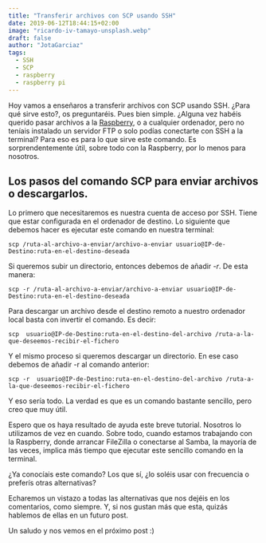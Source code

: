 ```yaml
---
title: "Transferir archivos con SCP usando SSH"
date: 2019-06-12T18:44:15+02:00
image: "ricardo-iv-tamayo-unsplash.webp"
draft: false
author: "JotaGarciaz"
tags:
  - SSH
  - SCP
  - raspberry
  - raspberry pi
---
```


Hoy vamos a enseñaros a transferir archivos con SCP usando SSH. ¿Para qué sirve esto?, os preguntaréis. Pues bien simple. ¿Alguna vez habéis querido pasar archivos a la [Raspberry](../raspberry-pi-primeros-pasos/), o a cualquier ordenador, pero no teníais instalado un servidor FTP o solo podías conectarte con SSH a la terminal? Para eso es para lo que sirve este comando. Es sorprendentemente útil, sobre todo con la Raspberry, por lo menos para nosotros.

## Los pasos del comando SCP para enviar archivos o descargarlos.

Lo primero que necesitaremos es nuestra cuenta de acceso por SSH. Tiene que estar configurada en el ordenador de destino. Lo siguiente que debemos hacer es ejecutar este comando en nuestra terminal:

```
scp /ruta-al-archivo-a-enviar/archivo-a-enviar usuario@IP-de-Destino:ruta-en-el-destino-deseada
```

Si queremos subir un directorio, entonces debemos de añadir _-r_. De esta manera:

```
scp -r /ruta-al-archivo-a-enviar/archivo-a-enviar usuario@IP-de-Destino:ruta-en-el-destino-deseada
```

Para descargar un archivo desde el destino remoto a nuestro ordenador local basta con invertir el comando. Es decir:

```
scp  usuario@IP-de-Destino:ruta-en-el-destino-del-archivo /ruta-a-la-que-deseemos-recibir-el-fichero
```

Y el mismo proceso si queremos descargar un directorio. En ese caso debemos de añadir -r al comando anterior:

```
scp -r  usuario@IP-de-Destino:ruta-en-el-destino-del-archivo /ruta-a-la-que-deseemos-recibir-el-fichero
```

Y eso sería todo. La verdad es que es un comando bastante sencillo, pero creo que muy útil.

Espero que os haya resultado de ayuda este breve tutorial. Nosotros lo utilizamos de vez en cuando. Sobre todo, cuando estamos trabajando con la Raspberry, donde arrancar FileZilla o conectarse al Samba, la mayoría de las veces, implica más tiempo que ejecutar este sencillo comando en la terminal.

¿Ya conocíais este comando? Los que sí, ¿lo soléis usar con frecuencia o preferís otras alternativas?

Echaremos un vistazo a todas las alternativas que nos dejéis en los comentarios, como siempre. Y, si nos gustan más que esta, quizás hablemos de ellas en un futuro post.

Un saludo y nos vemos en el próximo post :)
